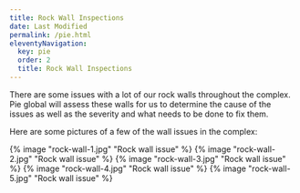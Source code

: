 ```yaml
---
title: Rock Wall Inspections
date: Last Modified
permalink: /pie.html
eleventyNavigation:
  key: pie
  order: 2
  title: Rock Wall Inspections
---
```


There are some issues with a lot of our rock walls throughout the complex. Pie global will assess these walls for us to determine the cause of the issues as well as the severity and what needs to be done to fix them.

Here are some pictures of a few of the wall issues in the complex:

{% image "rock-wall-1.jpg" "Rock wall issue" %}
{% image "rock-wall-2.jpg" "Rock wall issue" %}
{% image "rock-wall-3.jpg" "Rock wall issue" %}
{% image "rock-wall-4.jpg" "Rock wall issue" %}
{% image "rock-wall-5.jpg" "Rock wall issue" %}
